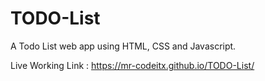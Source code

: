 # TODO-List
A Todo List web app using HTML, CSS and Javascript.

Live Working Link : https://mr-codeitx.github.io/TODO-List/
